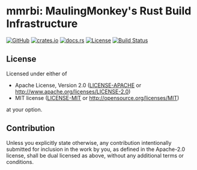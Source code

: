 # mmrbi: **M**auling**M**onkey's **R**ust **B**uild **I**nfrastructure

[![GitHub](https://img.shields.io/github/stars/MaulingMonkey/mmrbi.svg?label=GitHub&style=social)](https://github.com/MaulingMonkey/mmrbi)
[![crates.io](https://img.shields.io/crates/v/mmrbi.svg)](https://crates.io/crates/mmrbi)
[![docs.rs](https://docs.rs/mmrbi/badge.svg)](https://docs.rs/mmrbi)
[![License](https://img.shields.io/crates/l/mmrbi.svg)](https://github.com/MaulingMonkey/mmrbi)
[![Build Status](https://github.com/MaulingMonkey/mmrbi/workflows/Rust/badge.svg)](https://github.com/MaulingMonkey/mmrbi/actions?query=workflow%3Arust)
<!-- [![dependency status](https://deps.rs/repo/github/MaulingMonkey/mmrbi/status.svg)](https://deps.rs/repo/github/MaulingMonkey/mmrbi) -->



<h2 name="license">License</h2>

Licensed under either of

* Apache License, Version 2.0 ([LICENSE-APACHE](LICENSE-APACHE) or http://www.apache.org/licenses/LICENSE-2.0)
* MIT license ([LICENSE-MIT](LICENSE-MIT) or http://opensource.org/licenses/MIT)

at your option.



<h2 name="contribution">Contribution</h2>

Unless you explicitly state otherwise, any contribution intentionally submitted
for inclusion in the work by you, as defined in the Apache-2.0 license, shall be
dual licensed as above, without any additional terms or conditions.
